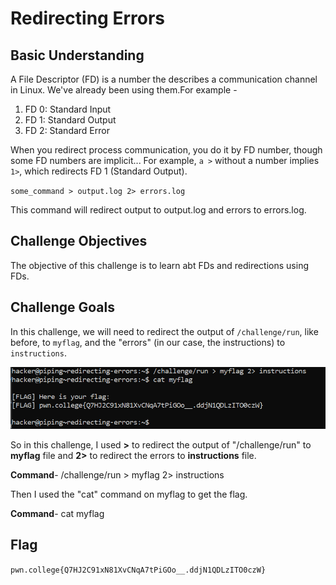 # Redirecting Errors

## Basic Understanding

A File Descriptor (FD) is a number the describes a communication channel in Linux. We've already been using them.For example - 

1. FD 0: Standard Input
2. FD 1: Standard Output
3. FD 2: Standard Error

When you redirect process communication, you do it by FD number, though some FD numbers are implicit... For example, `a >` without a number implies `1>`, which redirects FD 1 (Standard Output).

`some_command > output.log 2> errors.log`

This command will redirect output to output.log and errors to errors.log.

## Challenge Objectives

The objective of this challenge is to learn abt  FDs and redirections using FDs.

## Challenge Goals

In this challenge, we will need to redirect the output of `/challenge/run`, like before, to `myflag`, and the "errors" (in our case, the instructions) to `instructions`.

![Error in loading image](image-4.png)

So in this challenge, I used **>** to redirect the output of "/challenge/run" to **myflag** file and **2>**  to redirect the errors to **instructions** file.

**Command**-  /challenge/run > myflag 2> instructions

Then I used the "cat" command on myflag to get the flag.

**Command**-  cat myflag

## Flag

`pwn.college{Q7HJ2C91xN81XvCNqA7tPiGOo__.ddjN1QDLzITO0czW}`






